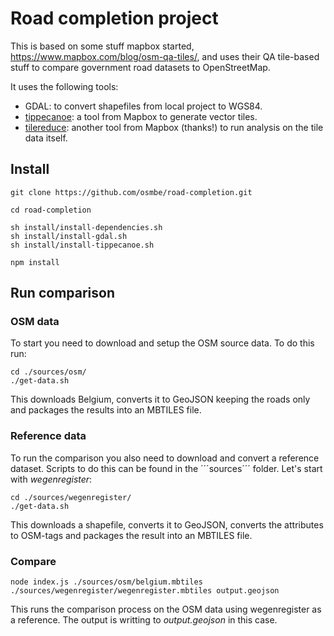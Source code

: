 # Road completion project

This is based on some stuff mapbox started, <https://www.mapbox.com/blog/osm-qa-tiles/>, and uses their QA tile-based stuff to compare government road datasets to OpenStreetMap. 

It uses the following tools:

- GDAL: to convert shapefiles from local project to WGS84.
- [tippecanoe](https://github.com/mapbox/tippecanoe): a tool from Mapbox to generate vector tiles.
- [tilereduce](https://github.com/mapbox/tile-reduce): another tool from Mapbox (thanks!) to run analysis on the tile data itself.

## Install

```
git clone https://github.com/osmbe/road-completion.git

cd road-completion

sh install/install-dependencies.sh
sh install/install-gdal.sh
sh install/install-tippecanoe.sh
```

```
npm install
```

## Run comparison

### OSM data

To start you need to download and setup the OSM source data. To do this run:

```
cd ./sources/osm/
./get-data.sh
```

This downloads Belgium, converts it to GeoJSON keeping the roads only and packages the results into an MBTILES file.

### Reference data

To run the comparison you also need to download and convert a reference dataset. Scripts to do this can be found in the ´´´sources´´´ folder. Let's start with _wegenregister_:

```
cd ./sources/wegenregister/
./get-data.sh
```

This downloads a shapefile, converts it to GeoJSON, converts the attributes to OSM-tags and packages the result into an MBTILES file.

### Compare

```
node index.js ./sources/osm/belgium.mbtiles ./sources/wegenregister/wegenregister.mbtiles output.geojson
```

This runs the comparison process on the OSM data using wegenregister as a reference. The output is writting to _output.geojson_ in this case.
